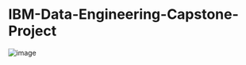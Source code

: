 # IBM-Data-Engineering-Capstone-Project

![image](https://user-images.githubusercontent.com/108534539/218347565-ebebee5e-3de3-427a-8370-cef5e44c3591.png)
